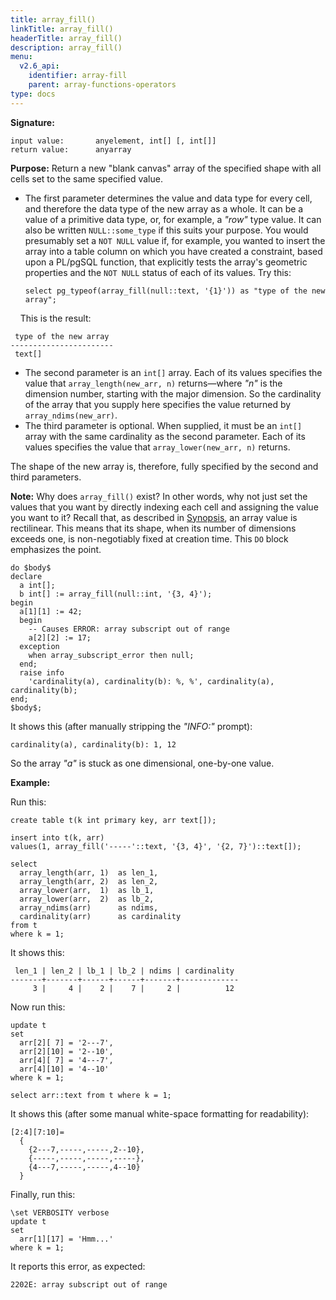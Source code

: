 ```yaml
---
title: array_fill()
linkTitle: array_fill()
headerTitle: array_fill()
description: array_fill()
menu:
  v2.6_api:
    identifier: array-fill
    parent: array-functions-operators
type: docs
---
```

**Signature:**
```
input value:       anyelement, int[] [, int[]]
return value:      anyarray
```
**Purpose:** Return a new "blank canvas" array of the specified shape with all cells set to the same specified value.

- The first parameter determines the value and data type for every cell, and therefore the data type of the new array as a whole. It can be a value of a primitive data type, or, for example, a _"row"_ type value. It can also be written `NULL::some_type` if this suits your purpose. You would presumably set a `NOT NULL` value if, for example, you wanted to insert the array into a table column on which you have created a constraint, based upon a PL/pgSQL function, that explicitly tests the array's geometric properties and the `NOT NULL` status of each of its values. Try this:
  ```plpgsql
  select pg_typeof(array_fill(null::text, '{1}')) as "type of the new array";
  ```
&#160;&#160;&#160;&#160;This is the result:
  ```
   type of the new array
  -----------------------
   text[]
  ```
- The second parameter is an `int[]` array. Each of its values specifies the value that `array_length(new_arr, n)` returns—where _"n"_ is the dimension number, starting with the major dimension. So the cardinality of the array that you supply here specifies the value returned by `array_ndims(new_arr)`.
- The third parameter is optional. When supplied, it must be an `int[]` array with the same cardinality as the second parameter. Each of its values specifies the value that `array_lower(new_arr, n)` returns.

The shape of the new array is, therefore, fully specified by the second and third parameters.

**Note:** Why does `array_fill()` exist? In other words, why not just set the values that you want by directly indexing each cell and assigning the value you want to it? Recall that, as described in [Synopsis](../../#synopsis), an array value is rectilinear. This means that its shape, when its number of dimensions exceeds one, is non-negotiably fixed at creation time. This `DO` block emphasizes the point.

```plpgsql
do $body$
declare
  a int[];
  b int[] := array_fill(null::int, '{3, 4}');
begin
  a[1][1] := 42;
  begin
    -- Causes ERROR: array subscript out of range
    a[2][2] := 17;
  exception
    when array_subscript_error then null;
  end;
  raise info
    'cardinality(a), cardinality(b): %, %', cardinality(a), cardinality(b);
end;
$body$;
```

It shows this (after manually stripping the _"INFO:"_ prompt):

```
cardinality(a), cardinality(b): 1, 12
```

So the array _"a"_ is stuck as one dimensional, one-by-one value.

**Example:**

Run this:
```plpgsql
create table t(k int primary key, arr text[]);

insert into t(k, arr)
values(1, array_fill('-----'::text, '{3, 4}', '{2, 7}')::text[]);

select
  array_length(arr, 1)  as len_1,
  array_length(arr, 2)  as len_2,
  array_lower(arr,  1)  as lb_1,
  array_lower(arr,  2)  as lb_2,
  array_ndims(arr)      as ndims,
  cardinality(arr)      as cardinality
from t
where k = 1;
```
It shows this:
```
 len_1 | len_2 | lb_1 | lb_2 | ndims | cardinality
-------+-------+------+------+-------+-------------
     3 |     4 |    2 |    7 |     2 |          12
```

Now run this:
```plpgsql
update t
set
  arr[2][ 7] = '2---7',
  arr[2][10] = '2--10',
  arr[4][ 7] = '4---7',
  arr[4][10] = '4--10'
where k = 1;

select arr::text from t where k = 1;
```
It shows this (after some manual white-space formatting for readability):
```
[2:4][7:10]=
  {
    {2---7,-----,-----,2--10},
    {-----,-----,-----,-----},
    {4---7,-----,-----,4--10}
  }
```

Finally, run this:
```plpgsql
\set VERBOSITY verbose
update t
set
  arr[1][17] = 'Hmm...'
where k = 1;
```
It reports this error, as expected:
```
2202E: array subscript out of range
```
